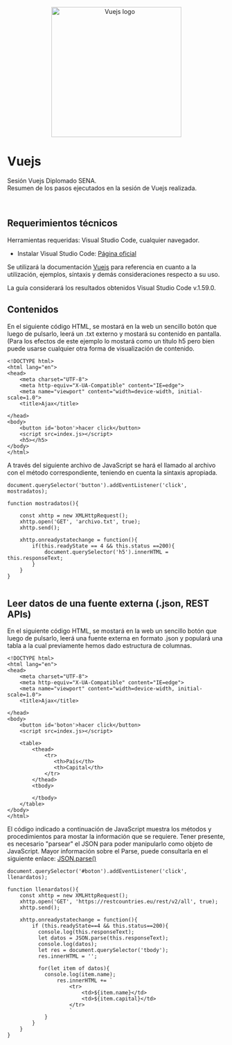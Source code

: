 <p align="center">
  <a href="https://es.vuejs.org/">
    <img src="https://vuejs.org/images/logo.png" alt="Vuejs logo" width="300" height="300">
  </a>
</p>

# Vuejs
Sesión Vuejs Diplomado SENA.
<br>
Resumen de los pasos ejecutados en la sesión de Vuejs realizada.

<br>

## Requerimientos técnicos

Herramientas requeridas: Visual Studio Code, cualquier navegador.

- Instalar Visual Studio Code: [Página oficial](https://code.visualstudio.com/Download)

Se utilizará la documentación [Vuejs](https://es.vuejs.org/v2/guide/) para referencia en cuanto a la utilización, ejemplos, síntaxis y demás consideraciones respecto a su uso.

La guía considerará los resultados obtenidos Visual Studio Code v.1.59.0.

## Contenidos 

En el siguiente código HTML, se mostará en la web un sencillo botón que luego de pulsarlo, leerá un .txt externo y mostará su contenido en pantalla. (Para los efectos de este ejemplo lo mostará como un título h5 pero bien puede usarse cualquier otra forma de visualización de contenido.

```
<!DOCTYPE html>
<html lang="en">
<head>
    <meta charset="UTF-8">
    <meta http-equiv="X-UA-Compatible" content="IE=edge">
    <meta name="viewport" content="width=device-width, initial-scale=1.0">
    <title>Ajax</title>
    
</head>
<body>
    <button id='boton'>hacer click</button>
    <script src=index.js></script>
    <h5></h5>
</body>
</html>
```

A través del siguiente archivo de JavaScript se hará el llamado al archivo con el método correspondiente, teniendo en cuenta la síntaxis apropiada.

```
document.querySelector('button').addEventListener('click', mostradatos);

function mostradatos(){
 
    const xhttp = new XMLHttpRequest(); 
    xhttp.open('GET', 'archivo.txt', true); 
    xhttp.send();
    
    xhttp.onreadystatechange = function(){
        if(this.readyState == 4 && this.status ==200){          
            document.querySelector('h5').innerHTML = this.responseText;
        }                        
    }
}  
    
```

## Leer datos de una fuente externa (.json, REST APIs)

En el siguiente código HTML, se mostará en la web un sencillo botón que luego de pulsarlo, leerá una fuente externa en formato .json y populará una tabla a la cual previamente hemos dado estructura de columnas.

```
<!DOCTYPE html>
<html lang="en">
<head>
    <meta charset="UTF-8">
    <meta http-equiv="X-UA-Compatible" content="IE=edge">
    <meta name="viewport" content="width=device-width, initial-scale=1.0">
    <title>Ajax</title>
    
</head>
<body>
    <button id='boton'>hacer click</button>
    <script src=index.js></script>
    
    <table>
        <thead>
            <tr>
               <th>País</th> 
               <th>Capital</th>
            </tr>
        </thead>
        <tbody>

        </tbody>
    </table>
</body>
</html>
```

El código indicado a continuación de JavaScript muestra los métodos y procedimientos para mostar la información que se requiere. Tener presente, es necesario "parsear" el JSON para poder manipularlo como objeto de JavaScript. Mayor información sobre el Parse, puede consultarla en el siguiente enlace: [JSON.parse()](https://www.w3schools.com/js/js_json_parse.asp)

```
document.querySelector('#boton').addEventListener('click', llenardatos);

function llenardatos(){
    const xhttp = new XMLHttpRequest();
    xhttp.open('GET', 'https://restcountries.eu/rest/v2/all', true);
    xhttp.send();

    xhttp.onreadystatechange = function(){
        if (this.readyState==4 && this.status==200){
          console.log(this.responseText);
          let datos = JSON.parse(this.responseText);   
          console.log(datos);
          let res = document.querySelector('tbody');
          res.innerHTML = '';

          for(let item of datos){ 
            console.log(item.name);
                res.innerHTML += `
                    <tr>
                        <td>${item.name}</td>
                        <td>${item.capital}</td>
                    </tr>
                    `
            }
        }
    }
}
```


